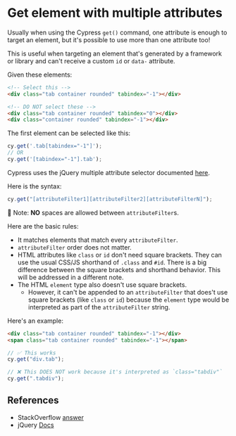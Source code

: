 # Get element with multiple attributes

Usually when using the Cypress `get()` command, one attribute is enough to target an element, but it's possible to use more than one attribute too!

This is useful when targeting an element that's generated by a framework or library and can't receive a custom `id` or `data-` attribute.

Given these elements:

```html
<!-- Select this -->
<div class="tab container rounded" tabindex="-1"></div>

<!-- DO NOT select these -->
<div class="tab container rounded" tabindex="0"></div>
<div class="container rounded" tabindex="-1"></div>
```

The first element can be selected like this:

```js
cy.get('.tab[tabindex="-1"]');
// OR
cy.get('[tabindex="-1"].tab');
```

Cypress uses the jQuery multiple attribute selector documented [here](https://api.jquery.com/multiple-attribute-selector/).

Here is the syntax:

```js
cy.get("[attributeFilter1][attributeFilter2][attributeFilterN]");
```

🚨 Note: **NO** spaces are allowed between `attributeFilter`s.

Here are the basic rules:

- It matches elements that match every `attributeFilter`.
- `attributeFilter` order does not matter.
- HTML attributes like `class` or `id` don't need square brackets. They can use the usual CSS/JS shorthand of `.class` and `#id`. There is a big difference between the square brackets and shorthand behavior. This will be addressed in a different note.
- The HTML `element` type also doesn't use square brackets.
  - However, it can't be appended to an `attributeFilter` that does't use square brackets (like `class` or `id`) because the `element` type would be interpreted as part of the `attributeFilter` string.

Here's an example:

```html
<div class="tab container rounded" tabindex="-1"></div>
<span class="tab container rounded" tabindex="-1"></span>
```

```js
// ✅ This works
cy.get("div.tab");

// ❌ This DOES NOT work because it's interpreted as `class="tabdiv"`
cy.get(".tabdiv");
```

## References

- StackOverflow [answer](https://stackoverflow.com/questions/61763473/how-to-add-two-data-attribute-check-in-cypress)
- jQuery [Docs](https://api.jquery.com/multiple-attribute-selector/)
